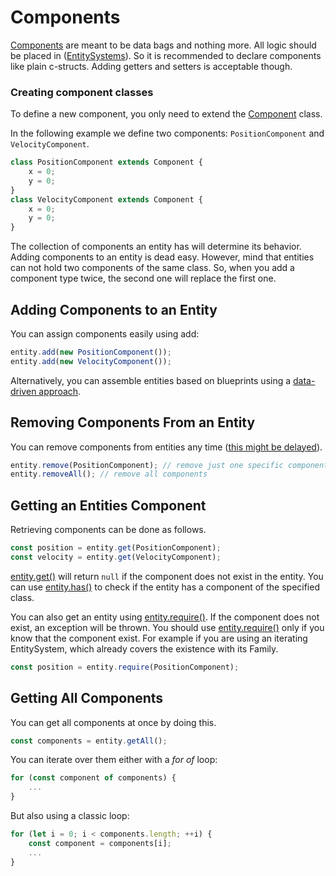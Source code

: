 # Components

[Components](../../api/classes/component.md) are meant to be data bags and nothing more. All logic should be placed in ([EntitySystems](entitysystem.md)). So it is recommended to declare components like plain c-structs. Adding getters and setters is acceptable though.

### Creating component classes
To define a new component, you only need to extend the [Component](../../api/classes/component.md) class.

In the following example we define two components: `PositionComponent` and `VelocityComponent`.

```typescript
class PositionComponent extends Component {
	x = 0;
	y = 0;
}
class VelocityComponent extends Component {
	x = 0;
	y = 0;
}
```

The collection of components an entity has will determine its behavior. Adding components to an entity is dead easy. However, mind that entities can not hold two components of the same class. So, when you add a component type twice, the second one will replace the first one.

## Adding Components to an Entity
You can assign components easily using add:
```typescript
entity.add(new PositionComponent());
entity.add(new VelocityComponent());
```

Alternatively, you can assemble entities based on blueprints using a [data-driven approach](../data-driven/README.md).

## Removing Components From an Entity

You can remove components from entities any time ([this might be delayed](special-considerations.md)).

```typescript
entity.remove(PositionComponent); // remove just one specific component
entity.removeAll(); // remove all components
```

## Getting an Entities Component
Retrieving components can be done as follows.

```typescript
const position = entity.get(PositionComponent);
const velocity = entity.get(VelocityComponent);
```

[entity.get()](../../api/classes/entity.md#get) will return `null` if the component does not exist in the entity. You can use [entity.has()](../../api/classes/entity.md#has) to check if the entity has a component of the specified class.

You can also get an entity using [entity.require()](../../api/classes/entity.md#require). If the component does not exist, an exception will be thrown. You should use [entity.require()](../../api/classes/entity.md#require) only if you know that the component exist. For example if you are using an iterating EntitySystem, which already covers the existence with its Family.
```typescript
const position = entity.require(PositionComponent);
```

## Getting All Components
You can get all components at once by doing this.

```typescript
const components = entity.getAll();
```

You can iterate over them either with a *for of* loop:
```typescript
for (const component of components) {
	...
}
```

But also using a classic loop:
```typescript
for (let i = 0; i < components.length; ++i) {
	const component = components[i];
	...
}
```

